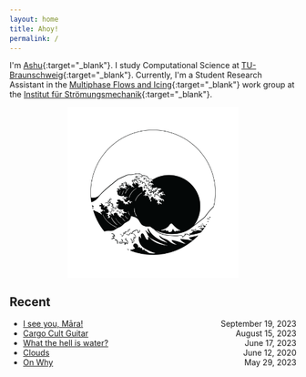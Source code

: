 ```yaml
---
layout: home
title: Ahoy! 
permalink: /
---
```

I'm [Ashu](assets/images/230521-selfie.jpeg){:target="_blank"}. I study Computational Science at [TU-Braunschweig](https://www.tu-braunschweig.de){:target="_blank"}. Currently, I'm a Student Research Assistant in the [Multiphase Flows and Icing](https://www.tu-braunschweig.de/en/ism/research-workgroups/multiphase-flows-and-icing/page/2){:target="_blank"} work group at the [Institut für Strömungsmechanik](https://www.tu-braunschweig.de/ism){:target="_blank"}. 

<div style="display: flex; justify-content: center;">
  <img src="/assets/images/230603-the-great-wave-jake-loris.png" alt="image" style="max-height: 300px;">
</div>

## Recent
- [I see you, Māra!](blog/2023-09-19-I-see-you-Mara.html) <span style="float: right;">September 19, 2023</span>
- [Cargo Cult Guitar](blog/2023-06-18-Cargo-Cult-Guitar.html) <span style="float: right;">August 15, 2023</span>
- [What the hell is water?](blog/2023-06-11-What-the-hell-is-water.html) <span style="float: right;">June 17, 2023</span>
- [Clouds](blog/2023-06-10-Clouds.html) <span style="float: right;">June 12, 2020</span>
- [On Why](blog/2023-05-29-On-why.html) <span style="float: right;">May 29, 2023</span>
